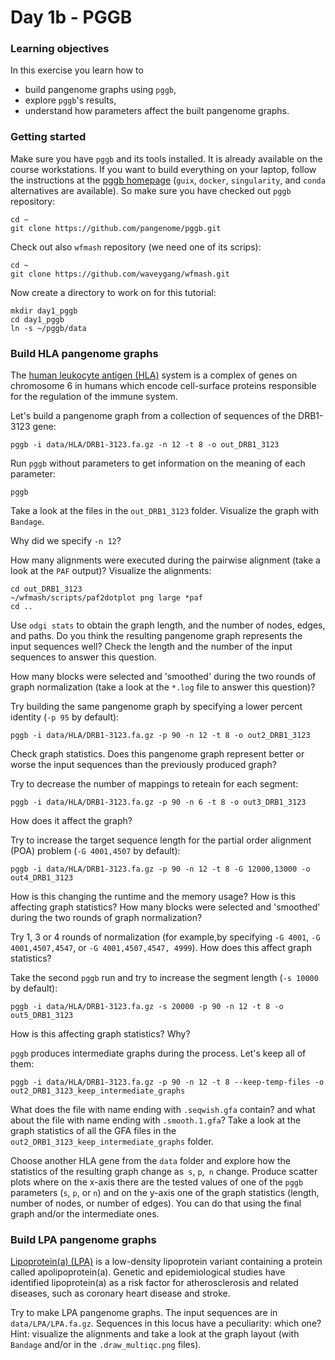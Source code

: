 Day 1b - PGGB
===

### Learning objectives

In this exercise you learn how to

- build pangenome graphs using `pggb`,
- explore `pggb`'s results,
- understand how parameters affect the built pangenome graphs.

### Getting started

Make sure you have `pggb` and its tools installed. It is already available on the course workstations. If you want to build everything on your laptop, follow the instructions at the [pggb homepage](https://github.com/pangenome/pggb#installation) (`guix`, `docker`, `singularity`, and `conda` alternatives are available). So make sure you have checked out `pggb` repository:

    cd ~
	git clone https://github.com/pangenome/pggb.git

Check out also `wfmash` repository (we need one of its scrips):

    cd ~
    git clone https://github.com/waveygang/wfmash.git

Now create a directory to work on for this tutorial:

	mkdir day1_pggb
	cd day1_pggb
	ln -s ~/pggb/data

### Build HLA pangenome graphs

The [human leukocyte antigen (HLA)](https://en.wikipedia.org/wiki/Human_leukocyte_antigen) system is a complex of genes on chromosome 6 in humans which encode cell-surface proteins responsible for the regulation of the immune system.

Let's build a pangenome graph from a collection of sequences of the DRB1-3123 gene:

    pggb -i data/HLA/DRB1-3123.fa.gz -n 12 -t 8 -o out_DRB1_3123

Run `pggb` without parameters to get information on the meaning of each parameter:

    pggb

Take a look at the files in the `out_DRB1_3123` folder. Visualize the graph with `Bandage`.

Why did we specify `-n 12`?

How many alignments were executed during the pairwise alignment (take a look at the `PAF` output)? Visualize the alignments:

    cd out_DRB1_3123
    ~/wfmash/scripts/paf2dotplot png large *paf
    cd ..
    
Use `odgi stats` to obtain the graph length, and the number of nodes, edges, and paths. Do you think the resulting pangenome graph represents the input sequences well? Check the length and the number of the input sequences to answer this question.

How many blocks were selected and 'smoothed' during the two rounds of graph normalization (take a look at the `*.log` file to answer this question)?

Try building the same pangenome graph by specifying a lower percent identity (`-p 95` by default):

    pggb -i data/HLA/DRB1-3123.fa.gz -p 90 -n 12 -t 8 -o out2_DRB1_3123
    
Check graph statistics. Does this pangenome graph represent better or worse the input sequences than the previously produced graph?


Try to decrease the number of mappings to reteain for each segment:

    pggb -i data/HLA/DRB1-3123.fa.gz -p 90 -n 6 -t 8 -o out3_DRB1_3123

How does it affect the graph?

Try to increase the target sequence length for the partial order alignment (POA) problem (`-G 4001,4507` by default):

    pggb -i data/HLA/DRB1-3123.fa.gz -p 90 -n 12 -t 8 -G 12000,13000 -o out4_DRB1_3123

How is this changing the runtime and the memory usage? How is this affecting graph statistics? How many blocks were selected and 'smoothed' during the two rounds of graph normalization?

Try 1, 3 or 4 rounds of normalization (for example,by specifying `-G 4001`, `-G 4001,4507,4547`, or `-G 4001,4507,4547, 4999`). How does this affect graph statistics?

Take the second `pggb` run and try to increase the segment length (`-s 10000` by default):

    pggb -i data/HLA/DRB1-3123.fa.gz -s 20000 -p 90 -n 12 -t 8 -o out5_DRB1_3123

How is this affecting graph statistics? Why?

`pggb` produces intermediate graphs during the process. Let's keep all of them:

    pggb -i data/HLA/DRB1-3123.fa.gz -p 90 -n 12 -t 8 --keep-temp-files -o out2_DRB1_3123_keep_intermediate_graphs

What does the file with name ending with `.seqwish.gfa` contain? and what about the file with name ending with `.smooth.1.gfa`?
Take a look at the graph statistics of all the GFA files in the `out2_DRB1_3123_keep_intermediate_graphs` folder.

Choose another HLA gene from the `data` folder and explore how the statistics of the resulting graph change as` s`, `p`,` n` change. Produce scatter plots where on the x-axis there are the tested values of one of the `pggb` parameters (`s`, `p`, or `n`) and on the y-axis one of the graph statistics (length, number of nodes, or number of edges). You can do that using the final graph and/or the intermediate ones.

### Build LPA pangenome graphs

[Lipoprotein(a) (LPA)](https://en.wikipedia.org/wiki/Lipoprotein(a)) is a low-density lipoprotein variant containing a protein called apolipoprotein(a). Genetic and epidemiological studies have identified lipoprotein(a) as a risk factor for atherosclerosis and related diseases, such as coronary heart disease and stroke.

Try to make LPA pangenome graphs. The input sequences are in `data/LPA/LPA.fa.gz`. Sequences in this locus have a peculiarity: which one? Hint: visualize the alignments and take a look at the graph layout (with `Bandage` and/or in the `.draw_multiqc.png` files).
